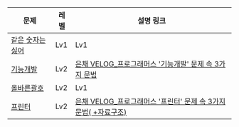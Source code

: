 |문제|레벨|설명 링크|
|------|---|---|
|[같은 숫자는 싫어](https://school.programmers.co.kr/learn/courses/30/lessons/12906) |Lv1|Lv1|
|[기능개발](https://school.programmers.co.kr/learn/courses/30/lessons/42586)|Lv2|[ 은채 VELOG_프로그래머스 '기능개발' 문제 속 3가지 문법](https://velog.io/@eunsilk/%ED%94%84%EB%A1%9C%EA%B7%B8%EB%9E%98%EB%A8%B8%EC%8A%A4-%EA%B8%B0%EB%8A%A5%EA%B0%9C%EB%B0%9C-%EB%AC%B8%EC%A0%9C-%EC%86%8D-3%EA%B0%80%EC%A7%80-%EB%AC%B8%EB%B2%95)|
|[올바른괄호](https://school.programmers.co.kr/learn/courses/30/lessons/12909)|Lv2|Lv1|
|[프린터](https://school.programmers.co.kr/learn/courses/30/lessons/42587)|Lv2|[은채 VELOG_프로그래머스 '프린터' 문제 속 3가지 문법( +자료구조)](https://velog.io/@eunsilk/python-%ED%94%84%EB%A1%9C%EA%B7%B8%EB%9E%98%EB%A8%B8%EC%8A%A4-%ED%94%84%EB%A6%B0%ED%84%B0-%EB%AC%B8%EC%A0%9C-%EC%86%8D-3%EA%B0%80%EC%A7%80-%EB%AC%B8%EB%B2%95-%EC%9E%90%EB%A3%8C%EA%B5%AC%EC%A1%B0)|
